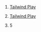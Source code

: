 1) [Tailwind Play](https://play.tailwindcss.com/iqB0M4qJCF?layout=preview)

2) [Tailwind Play](https://play.tailwindcss.com/xxnyhTCZv1?layout=preview)
   
3) 5